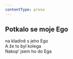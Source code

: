 ```yaml
---
contentType: prose
---
```


## Potkalo se moje Ego

na kladině s jeho Ego  
A že to byl kolega  
Nakop’ jsem ho do Ega
